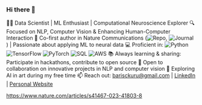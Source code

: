 ### Hi there 👋

👨‍💻 Data Scientist | ML Enthusiast | Computational Neuroscience Explorer
🔍 Focused on NLP, Computer Vision & Enhancing Human-Computer Interaction
🧠 Co-first author in Nature Communications (![Repo]([badge-url](https://github.com/baris-kuru/phase-to-rate)), ![Journal]([badge-url](https://www.nature.com/articles/s41467-023-41803-8)) ) | Passionate about applying ML to neural data
💻 Proficient in: ![Python](badge-url) ![TensorFlow](badge-url) ![PyTorch](badge-url) ![SQL](badge-url) ![AWS](badge-url)
📚 Always learning & sharing: Participate in hackathons, contribute to open source
🤝 Open to collaboration on innovative projects in NLP and computer vision
🎨 Exploring AI in art during my free time
📫 Reach out: barisckuru@gmail.com | [LinkedIn](your-linkedin-url) | [Personal Website](your-website-url)

https://www.nature.com/articles/s41467-023-41803-8
